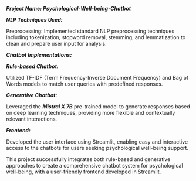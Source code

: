 _**Project Name: Psychological-Well-being-Chatbot**_

_**NLP Techniques Used:**_

Preprocessing: Implemented standard NLP preprocessing techniques including tokenization, stopword removal, stemming, and lemmatization to clean and prepare user input for analysis.

_**Chatbot Implementations:**_

_**Rule-based Chatbot:**_

Utilized TF-IDF (Term Frequency-Inverse Document Frequency) and Bag of Words models to match user queries with predefined responses.

_**Generative Chatbot:**_

Leveraged the _**Mistral X 7B**_  pre-trained model to generate responses based on deep learning techniques, providing more flexible and contextually relevant interactions.

_**Frontend:**_

Developed the user interface using Streamlit, enabling easy and interactive access to the chatbots for users seeking psychological well-being support.

This project successfully integrates both rule-based and generative approaches to create a comprehensive chatbot system for psychological well-being, with a user-friendly frontend developed in Streamlit.
